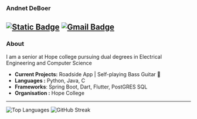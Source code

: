### Andnet DeBoer
[![Static Badge](https://img.shields.io/badge/-LinkedIn-blue?style=flat-square&logo=Linkedin&logoColor=white&link=https://www.linkedin.com/in/andnetdeboer/)](https://www.linkedin.com/in/andnetdeboer/)
[![Gmail Badge](https://img.shields.io/badge/-deboerandnet@gmail.com-c14438?style=flat-square&logo=Gmail&logoColor=white&link=mailto:deboerandnet@gmail.com)](mailto:deboerandnet@gmail.com)
---------------------------------------------------------------------------------------------------------------------------------------------------------------------------------
### About
I am a senior at Hope college pursuing dual degrees in Electrical Engineering and Computer Science

-  **Current Projects:** Roadside App | Self-playing Bass Guitar 🎸
-  **Languages :** Python, Java, C
-  **Frameworks**: Spring Boot, Dart, Flutter, PostGRES SQL
-  **Organisation :** Hope College

---------------------------------------------------------------------------------------------------------------------------------------------------------------------------------

[//]: # "![github stats](https://github-readme-stats.vercel.app/api?username=andnet-deboer&show_icons=true)"
![Top Languages](https://github-readme-stats.vercel.app/api/top-langs/?username=andnet-deboer&layout=compact&langs_count=5)
![GitHub Streak](https://github-readme-streak-stats.herokuapp.com/?user=andnet-deboer)

[//]: # "---------------------------------------------------------------------------------------------------------------------------------------------------------------------------------"


